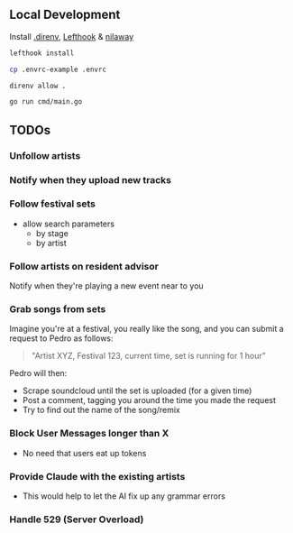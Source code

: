 ## Local Development

Install [.direnv](https://github.com/direnv/direnv), [Lefthook](https://github.com/evilmartians/lefthook) & [nilaway](https://github.com/uber-go/nilaway?tab=readme-ov-file#standalone-checker)

```bash
lefthook install

cp .envrc-example .envrc

direnv allow .

go run cmd/main.go
```

## TODOs

### Unfollow artists

### Notify when they upload new tracks

### Follow festival sets

- allow search parameters
    - by stage
    - by artist

### Follow artists on resident advisor

Notify when they're playing a new event near to you

### Grab songs from sets

Imagine you're at a festival, you really like the song, and you can submit a request to Pedro as follows:

> "Artist XYZ, Festival 123, current time, set is running for 1 hour"

Pedro will then:

- Scrape soundcloud until the set is uploaded (for a given time)
- Post a comment, tagging you around the time you made the request
- Try to find out the name of the song/remix

### Block User Messages longer than X

- No need that users eat up tokens

### Provide Claude with the existing artists

- This would help to let the AI fix up any grammar errors

### Handle 529 (Server Overload)